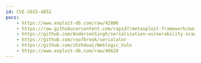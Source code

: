 ```yaml
---
id: CVE-2015-4852
pocs:
    - https://www.exploit-db.com/raw/42806
    - https://raw.githubusercontent.com/rapid7/metasploit-framework/master/modules/exploits/multi/misc/weblogic_deserialize_rawobject.rb
    - https://github.com/AndersonSingh/serialization-vulnerability-scanner
    - https://github.com/roo7break/serialator
    - https://github.com/zhzhdoai/Weblogic_Vuln
    - https://www.exploit-db.com/raw/46628
---
```

